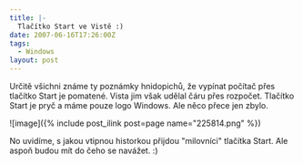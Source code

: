 ```yaml
---
title: |-
  Tlačítko Start ve Vistě :)
date: 2007-06-16T17:26:00Z
tags:
  - Windows
layout: post
---
```

Určitě všichni známe ty poznámky hnidopichů, že vypínat počítač přes tlačítko Start je pomatené. Vista jim však udělal čáru přes rozpočet. Tlačítko Start je pryč a máme pouze logo Windows. Ale něco přece jen zbylo.

![image]({% include post_ilink post=page name="225814.png" %})

No uvidíme, s jakou vtipnou historkou přijdou "milovníci" tlačítka Start. Ale aspoň budou mít do čeho se navážet. :)